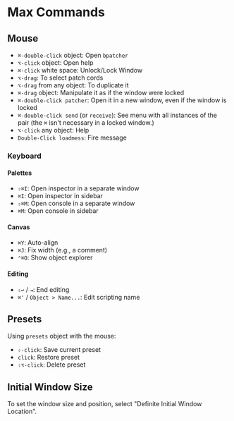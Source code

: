 # Max Commands

## Mouse

- `⌘-double-click` object: Open `bpatcher`
- `⌥-click` object: Open help
- `⌘-click` white space: Unlock/Lock Window
- `⌥-drag`: To select patch cords
- `⌥-drag` from any object: To duplicate it
- `⌘-drag` object: Manipulate it as if the window were locked
- `⌘-double-click patcher`: Open it in a new window, even if the window is locked
- `⌘-double-click send` (or `receive`): See menu with all instances of the pair (the `⌘` isn't necessary in a locked window.)
- `⌥-click` any object: Help
- `Double-Click loadmess`: Fire message

### Keyboard

#### Palettes

- `⇧⌘I`: Open inspector in a separate window
- `⌘I`: Open inspector in sidebar
- `⇧⌘M`: Open console in a separate window
- `⌘M`: Open console in sidebar

#### Canvas

- `⌘Y`: Auto-align
- `⌘J`: Fix width (e.g., a comment)
- `⌃⌘O`: Show object explorer

#### Editing

- `⇧↩` / `⇥`: End editing
- `⌘'` / `Object > Name...`: Edit scripting name

## Presets

Using `presets` object with the mouse:

- `⇧-click`: Save current preset
- `click`: Restore preset
- `⇧⌥-click`: Delete preset

## Initial Window Size

To set the window size and position, select "Definite Initial Window Location".
